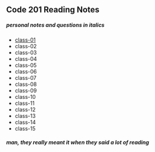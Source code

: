 ## Code 201 Reading Notes
##### *personal notes and questions in italics*
- [class-01](class-01.md)
- class-02
- class-03
- class-04
- class-05
- class-06
- class-07
- class-08
- class-09
- class-10
- class-11
- class-12
- class-13
- class-14
- class-15

###### __man, they really meant it when they said a lot of reading__
